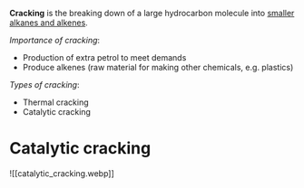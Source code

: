 **Cracking** is the breaking down of a large hydrocarbon molecule into <u>smaller alkanes and alkenes</u>.

*Importance of cracking*:
- Production of extra petrol to meet demands
- Produce alkenes (raw material for making other chemicals, e.g. plastics)

*Types of cracking*:
- Thermal cracking
- Catalytic cracking

# Catalytic cracking
![[catalytic_cracking.webp]]
